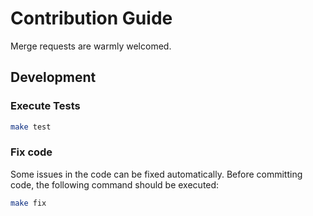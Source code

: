 # Contribution Guide

Merge requests are warmly welcomed.

## Development

### Execute Tests

```bash
make test
```

### Fix code

Some issues in the code can be fixed automatically.
Before committing code, the following command should be executed:

```bash
make fix
```
